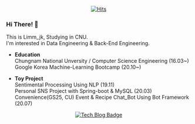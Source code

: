

<div align=center>

[![Hits](https://hits.seeyoufarm.com/api/count/incr/badge.svg?url=https://github.com/Limm-jk)](https://hits.seeyoufarm.com) 

</div>

### Hi There! 👋  
This is Limm_jk, Studying in CNU.  
I'm interested in Data Engineering & Back-End Engineering.   

- **Education**  
Chungnam National Unversity / Computer Science Engineering (16.03~)  
Google Korea Machine-Learning Bootcamp (20.10~)  

- **Toy Project**  
Sentimental Processing Using NLP (19.11)  
Personal SNS Project with Spring-boot & MySQL (20.03)  
Convenience(GS25, CU) Event & Recipe Chat_Bot Using Bot Framework (20.07)    


<div align=center>
  
[![Tech Blog Badge](http://img.shields.io/badge/-Tech%20blog-black?style=flat-square&logo=github&link=https://limm-jk.tistory.com/)](https://limm-jk.tistory.com/) 

</div>
  
<!--
repo pinned
[![nopaste](https://ghrs.vercel.app/api/pin/?username=limm-jk&repo=fun-staurant)](https://github.com/Limm-jk/Fun-Staurant)
<div align=left>

guide
**Limm-jk/Limm-jk** is a ✨ _special_ ✨ repository because its `README.md` (this file) appears on your GitHub profile.

Here are some ideas to get you started:

- 🔭 I’m currently working on ...
- 🌱 I’m currently learning ...
- 👯 I’m looking to collaborate on ...
- 🤔 I’m looking for help with ...
- 💬 Ask me about ...
- 📫 How to reach me: ...
- 😄 Pronouns: ...
- ⚡ Fun fact: ...

-->
